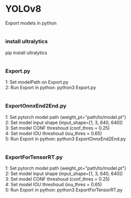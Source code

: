 # YOLOv8
Export models in python  
#
### install ultralytics
pip install ultralytics  
#
### Export.py
1: Set modelPath on Export.py  
2: Run Export in python: python3 Export.py  
#
### ExportOnnxEnd2End.py
1: Set pytorch model path (weight_pt="path/to/model.pt")  
2: Set model input shape (input_shape=[1, 3, 640, 640])  
3: Set model CONF threshoud (conf_thres = 0.25)    
4: Set model IOU threshoud (iou_thres = 0.65)  
5: Run Export in python: python3 ExportOnnxEnd2End.py  
#
### ExportForTensorRT.py
1: Set pytorch model path (weight_pt="path/to/model.pt")  
2: Set model input shape (input_shape=[1, 3, 640, 640])  
3: Set model CONF threshoud (conf_thres = 0.25)    
4: Set model IOU threshoud (iou_thres = 0.65)  
5: Run Export in python: python3 ExportForTensorRT.py  
